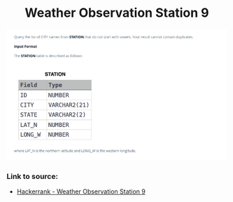 <h1 align="center">Weather Observation Station 9</h1>

![alt text](https://github.com/matthew01lokiet/Github-repos-images/blob/main/Other/SQL/weather_observation_station_9.png)

### Link to source: 
- <a href="https://www.hackerrank.com/challenges/weather-observation-station-9/problem">Hackerrank - Weather Observation Station 9</a>

